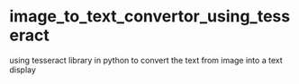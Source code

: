 # image_to_text_convertor_using_tesseract
using tesseract library in python to convert the text from image into a text display
